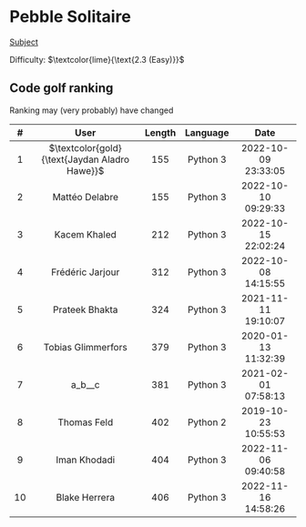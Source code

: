 # Pebble Solitaire

[Subject](https://open.kattis.com/problems/pebblesolitaire)

Difficulty: $\textcolor{lime}{\text{2.3 (Easy)}}$

## Code golf ranking

Ranking may (very probably) have changed

|  # |        User        | Length | Language |         Date        |
|:--:|:------------------:|:------:|:--------:|:-------------------:|
| 1  | $\textcolor{gold}{\text{Jaydan Aladro Hawe}}$ | 155    | Python 3 | 2022-10-09 23:33:05 |
| 2  | Mattéo Delabre     | 155    | Python 3 | 2022-10-10 09:29:33 |
| 3  | Kacem Khaled       | 212    | Python 3 | 2022-10-15 22:02:24 |
| 4  | Frédéric Jarjour   | 312    | Python 3 | 2022-10-08 14:15:55 |
| 5  | Prateek Bhakta     | 324    | Python 3 | 2021-11-11 19:10:07 |
| 6  | Tobias Glimmerfors | 379    | Python 3 | 2020-01-13 11:32:39 |
| 7  | a_b__c             | 381    | Python 3 | 2021-02-01 07:58:13 |
| 8  | Thomas Feld        | 402    | Python 2 | 2019-10-23 10:55:53 |
| 9  | Iman Khodadi       | 404    | Python 3 | 2022-11-06 09:40:58 |
| 10 | Blake Herrera      | 406    | Python 3 | 2022-11-16 14:58:26 |